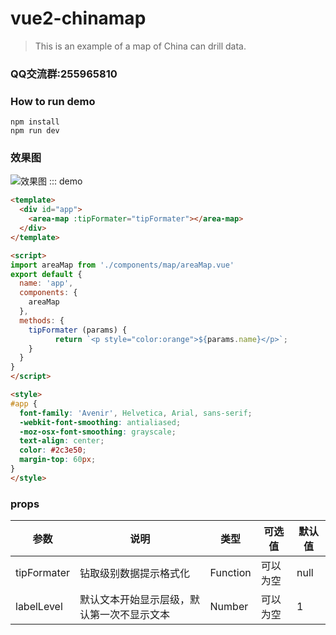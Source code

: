 # vue2-chinamap

> This is an example of a map of China can drill data.

### QQ交流群:255965810

### How to run demo
```
npm install
npm run dev
```
### 效果图
 ![效果图](http://files.cnblogs.com/files/rohelm/vue-map.gif)
::: demo
```html
<template>
  <div id="app">
    <area-map :tipFormater="tipFormater"></area-map>
  </div>
</template>

<script>
import areaMap from './components/map/areaMap.vue'
export default {
  name: 'app',
  components: {
    areaMap
  },
  methods: {
    tipFormater (params) {
          return `<p style="color:orange">${params.name}</p>`;
    }
  }
}
</script>

<style>
#app {
  font-family: 'Avenir', Helvetica, Arial, sans-serif;
  -webkit-font-smoothing: antialiased;
  -moz-osx-font-smoothing: grayscale;
  text-align: center;
  color: #2c3e50;
  margin-top: 60px;
}
</style>

```
### props
| 参数      | 说明          | 类型      | 可选值                           | 默认值  |
|---------- |-------------- |---------- |--------------------------------  |-------- |
| tipFormater | 钻取级别数据提示格式化 | Function | 可以为空 | null |
| labelLevel | 默认文本开始显示层级，默认第一次不显示文本| Number | 可以为空 | 1 |
